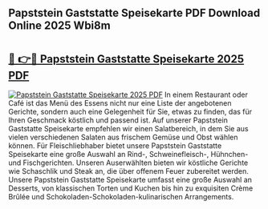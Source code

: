 ## Papststein Gaststatte Speisekarte PDF Download Online 2025 Wbi8m

# <h2><a href="http://gc7xtz.nevu.top/?p=Papststein+Gaststatte+Speisekarte">🔗 👉🔴 Papststein Gaststatte Speisekarte 2025 PDF</a></h2>

[![Papststein Gaststatte Speisekarte 2025 PDF](https://i.imgur.com/dBaPXMq.png)](http://gc7xtz.nevu.top/?p=Papststein+Gaststatte+Speisekarte)
In einem Restaurant oder Café ist das Menü des Essens nicht nur eine Liste der angebotenen Gerichte, sondern auch eine Gelegenheit für Sie, etwas zu finden, das für Ihren Geschmack köstlich und passend ist. Auf unserer Papststein Gaststatte Speisekarte empfehlen wir einen Salatbereich, in dem Sie aus vielen verschiedenen Salaten aus frischem Gemüse und Obst wählen können. Für Fleischliebhaber bietet unsere Papststein Gaststatte Speisekarte eine große Auswahl an Rind-, Schweinefleisch-, Hühnchen- und Fischgerichten. Unseren Auserwählten bieten wir köstliche Gerichte wie Schaschlik und Steak an, die über offenem Feuer zubereitet werden. Unsere Papststein Gaststatte Speisekarte umfasst eine große Auswahl an Desserts, von klassischen Torten und Kuchen bis hin zu exquisiten Crème Brûlée und Schokoladen-Schokoladen-kulinarischen Arrangements.
